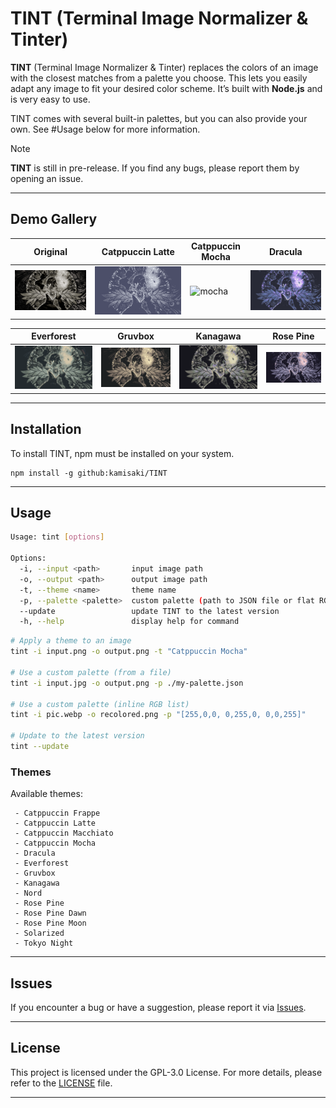 # TINT (Terminal Image Normalizer & Tinter)

**TINT** (Terminal Image Normalizer & Tinter) replaces the colors of an image with the closest matches from a palette you choose. This lets you easily adapt any image to fit your desired color scheme. It’s built with **Node.js** and is very easy to use.

TINT comes with several built-in palettes, but you can also provide your own.
See #Usage below for more information.

> [!NOTE]
> **TINT** is still in pre-release.
> If you find any bugs, please report them by opening an issue.

---

## Demo Gallery

| Original                    | Catppuccin Latte                      | Catppuccin Mocha               | Dracula                        |
| --------------------------- | ------------------------------------- | ------------------------------ | ------------------------------ |
| ![raw](assets/original.png) | ![latte](assets/catppuccin-latte.png) | ![mocha](catppuccin-mocha.png) | ![dracula](assets/dracula.png) |

| Everforest                           | Gruvbox                        | Kanagawa                         | Rose Pine                         |
| ------------------------------------ | ------------------------------ | -------------------------------- | --------------------------------- |
| ![everforest](assets/everforest.png) | ![gruvbox](assets/gruvbox.png) | ![kanagawa](assets/kanagawa.png) | ![rosepine](assets/rose-pine.png) |

---

## Installation

To install TINT, npm must be installed on your system.

```
npm install -g github:kamisaki/TINT
```

---

## Usage

```bash
Usage: tint [options]

Options:
  -i, --input <path>       input image path
  -o, --output <path>      output image path
  -t, --theme <name>       theme name
  -p, --palette <palette>  custom palette (path to JSON file or flat RGB list)
  --update                 update TINT to the latest version
  -h, --help               display help for command
```

```bash
# Apply a theme to an image
tint -i input.png -o output.png -t "Catppuccin Mocha"

# Use a custom palette (from a file)
tint -i input.jpg -o output.png -p ./my-palette.json

# Use a custom palette (inline RGB list)
tint -i pic.webp -o recolored.png -p "[255,0,0, 0,255,0, 0,0,255]"

# Update to the latest version
tint --update
```

### Themes

Available themes:

```
 - Catppuccin Frappe
 - Catppuccin Latte
 - Catppuccin Macchiato
 - Catppuccin Mocha
 - Dracula
 - Everforest
 - Gruvbox
 - Kanagawa
 - Nord
 - Rose Pine
 - Rose Pine Dawn
 - Rose Pine Moon
 - Solarized
 - Tokyo Night
```

---

## Issues

If you encounter a bug or have a suggestion, please report it via [Issues](https://github.com/xeyossr/TINT/issues).

---

## License

This project is licensed under the GPL-3.0 License. For more details, please refer to the [LICENSE](LICENSE) file.

---
